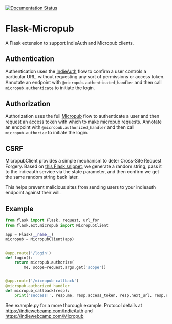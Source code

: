 [![Documentation Status](https://readthedocs.org/projects/flask-micropub/badge/?version=latest)](http://flask-micropub.readthedocs.org/en/latest/?badge=latest)

# Flask-Micropub

A Flask extension to support IndieAuth and Micropub clients.

## Authentication

Authentication uses the
[IndieAuth](https://indiewebcamp.com/IndieAuth) flow to confirm a user
controls a particular URL, without requesting any sort of permissions
or access token. Annotate an endpoint with
`@micropub.authenticated_handler` and then call
`micropub.authenticate` to initiate the login.

## Authorization

Authorization uses the full
[Micropub](https://indiewebcamp.com/Micropub) flow to authenticate a
user and then request an access token with which to make micropub
requests. Annotate an endpoint with `@micropub.authorized_handler` and
then call `micropub.authorize` to initiate the login.

## CSRF

MicropubClient provides a simple mechanism to deter Cross-Site Request
Forgery. Based on
[this Flask snippet](http://flask.pocoo.org/snippets/3/), we generate
a random string, pass it to the indieauth service via the state
parameter, and then confirm we get the same random string back later.

This helps prevent malicious sites from sending users to your
indieauth endpoint against their will.

## Example

```python
from flask import Flask, request, url_for
from flask.ext.micropub import MicropubClient

app = Flask(__name__)
micropub = MicropubClient(app)


@app.route('/login')
def login():
    return micropub.authorize(
        me, scope=request.args.get('scope'))


@app.route('/micropub-callback')
@micropub.authorized_handler
def micropub_callback(resp):
    print('success!', resp.me, resp.access_token, resp.next_url, resp.error)

```

See example.py for a more thorough example. Protocol details at
https://indiewebcamp.com/IndieAuth and
https://indiewebcamp.com/Micropub
